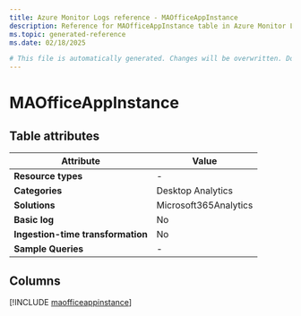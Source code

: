 ```yaml
---
title: Azure Monitor Logs reference - MAOfficeAppInstance
description: Reference for MAOfficeAppInstance table in Azure Monitor Logs.
ms.topic: generated-reference
ms.date: 02/18/2025

# This file is automatically generated. Changes will be overwritten. Do not change this file directly.
---
```


# MAOfficeAppInstance




## Table attributes

|Attribute|Value|
|---|---|
|**Resource types**|-|
|**Categories**|Desktop Analytics|
|**Solutions**| Microsoft365Analytics|
|**Basic log**|No|
|**Ingestion-time transformation**|No|
|**Sample Queries**|-|



## Columns
  
[!INCLUDE [maofficeappinstance](~/reusable-content/ce-skilling/azure/includes/azure-monitor/reference/tables/maofficeappinstance-include.md)]
